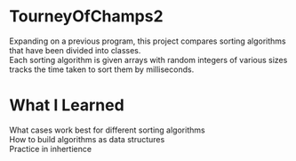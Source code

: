 # TourneyOfChamps2
Expanding on a previous program, this project compares sorting algorithms that have been divided into classes. <br >
Each sorting algorithm is given arrays with random integers of various sizes tracks the time taken to sort them by milliseconds.
# What I Learned
What cases work best for different sorting algorithms <br >
How to build algorithms as data structures <br >
Practice in inhertience <br >
